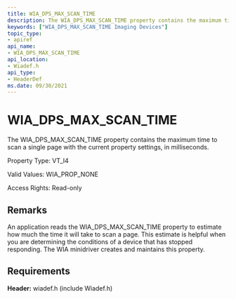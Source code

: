 ```yaml
---
title: WIA_DPS_MAX_SCAN_TIME
description: The WIA_DPS_MAX_SCAN_TIME property contains the maximum time to scan a single page with the current property settings, in milliseconds.
keywords: ["WIA_DPS_MAX_SCAN_TIME Imaging Devices"]
topic_type:
- apiref
api_name:
- WIA_DPS_MAX_SCAN_TIME
api_location:
- Wiadef.h
api_type:
- HeaderDef
ms.date: 09/30/2021
---
```


# WIA_DPS_MAX_SCAN_TIME

The WIA_DPS_MAX_SCAN_TIME property contains the maximum time to scan a single page with the current property settings, in milliseconds.

Property Type: VT_I4

Valid Values: WIA_PROP_NONE

Access Rights: Read-only

## Remarks

An application reads the WIA_DPS_MAX_SCAN_TIME property to estimate how much the time it will take to scan a page. This estimate is helpful when you are determining the conditions of a device that has stopped responding. The WIA minidriver creates and maintains this property.

## Requirements

**Header:** wiadef.h (include Wiadef.h)
